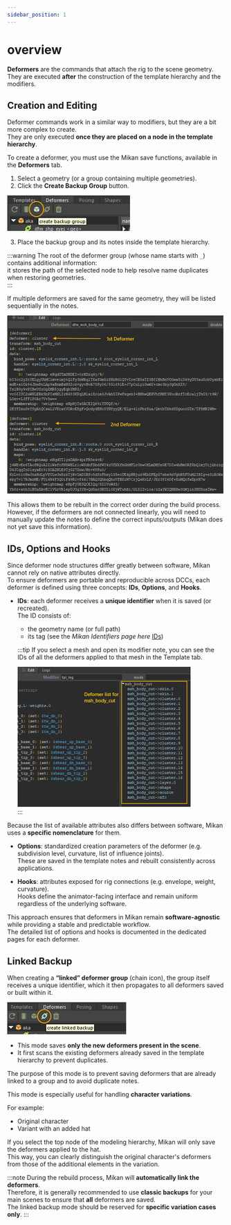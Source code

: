 ```yaml
---
sidebar_position: 1
---
```


# overview

**Deformers** are the commands that attach the rig to the scene geometry.  
They are executed **after** the construction of the template hierarchy and the modifiers.


## Creation and Editing

Deformer commands work in a similar way to modifiers, but they are a bit more complex to create.  
They are only executed **once they are placed on a node in the template hierarchy**.

To create a deformer, you must use the Mikan save functions, available in the **Deformers** tab.

1. Select a geometry (or a group containing multiple geometries).
2. Click the **Create Backup Group** button.

![create backup group](./img/create_backup_grp.png)

3. Place the backup group and its notes inside the template hierarchy.

:::warning
The root of the deformer group (whose name starts with `_`) contains additional information:  
it stores the path of the selected node to help resolve name duplicates when restoring geometries.  
:::

If multiple deformers are saved for the same geometry, they will be listed sequentially in the notes.

![Deformers Note](./img/deformers_list.png)

This allows them to be rebuilt in the correct order during the build process.  
However, if the deformers are not connected linearly, you will need to manually update the notes to define the correct inputs/outputs (Mikan does not yet save this information).


## IDs, Options and Hooks

Since deformer node structures differ greatly between software, Mikan cannot rely on native attributes directly.  
To ensure deformers are portable and reproducible across DCCs, each deformer is defined using three concepts: **IDs**, **Options**, and **Hooks**.  

- **IDs**: each deformer receives a **unique identifier** when it is saved (or recreated).  
  The ID consists of:
  - the geometry name (or full path)  
  - its tag (see the _Mikan Identifiers page here_ [IDs](https://citrus-software.github.io/mikan-docs/usage/modifiers##Mikan-Identifiers-(IDs)))  


  :::tip
  If you select a mesh and open its modifier note, you can see the IDs of all the deformers applied to that mesh in the Template tab.  

  ![Deformers](./img/deformers.png)  
  :::

Because the list of available attributes also differs between software, Mikan uses a **specific nomenclature** for them.

- **Options**: standardized creation parameters of the deformer (e.g. subdivision level, curvature, list of influence joints).  
  These are saved in the template notes and rebuilt consistently across applications.  

- **Hooks**: attributes exposed for rig connections (e.g. envelope, weight, curvature).  
  Hooks define the animator-facing interface and remain uniform regardless of the underlying software.  

This approach ensures that deformers in Mikan remain **software-agnostic** while providing a stable and predictable workflow.  
The detailed list of options and hooks is documented in the dedicated pages for each deformer.


## Linked Backup

When creating a **“linked” deformer group** (chain icon), the group itself receives a unique identifier, which it then propagates to all deformers saved or built within it.

![create backup linke](./img/create_backup_linke.png)

- This mode saves **only the new deformers present in the scene**.
- It first scans the existing deformers already saved in the template hierarchy to prevent duplicates.

The purpose of this mode is to prevent saving deformers that are already linked to a group and to avoid duplicate notes.

This mode is especially useful for handling **character variations**.

For example:

- Original character
- Variant with an added hat

If you select the top node of the modeling hierarchy, Mikan will only save the deformers applied to the hat.  
This way, you can clearly distinguish the original character's deformers from those of the additional elements in the variation.

:::note
During the rebuild process, Mikan will **automatically link the deformers**.  
Therefore, it is generally recommended to use **classic backups** for your main scenes to ensure that **all** deformers are saved.  
The linked backup mode should be reserved for **specific variation cases only**.
:::

